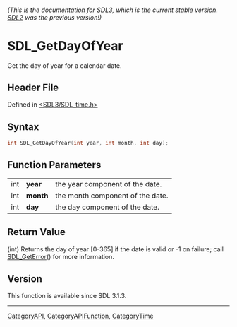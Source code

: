 ###### (This is the documentation for SDL3, which is the current stable version. [SDL2](https://wiki.libsdl.org/SDL2/) was the previous version!)
# SDL_GetDayOfYear

Get the day of year for a calendar date.

## Header File

Defined in [<SDL3/SDL_time.h>](https://github.com/libsdl-org/SDL/blob/main/include/SDL3/SDL_time.h)

## Syntax

```c
int SDL_GetDayOfYear(int year, int month, int day);
```

## Function Parameters

|     |           |                                  |
| --- | --------- | -------------------------------- |
| int | **year**  | the year component of the date.  |
| int | **month** | the month component of the date. |
| int | **day**   | the day component of the date.   |

## Return Value

(int) Returns the day of year [0-365] if the date is valid or -1 on
failure; call [SDL_GetError](SDL_GetError)() for more information.

## Version

This function is available since SDL 3.1.3.

----
[CategoryAPI](CategoryAPI), [CategoryAPIFunction](CategoryAPIFunction), [CategoryTime](CategoryTime)

